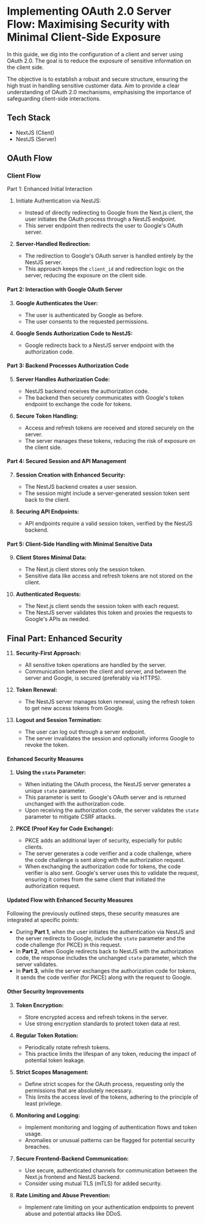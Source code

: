 # Implementing OAuth 2.0 Server Flow: Maximising Security with Minimal Client-Side Exposure

In this guide, we dig into the configuration of a client and server using OAuth 2.0. The goal is to reduce the exposure of sensitive information on the client side.

The objective is to establish a robust and secure structure, ensuring the high trust in handling sensitive customer data. Aim to provide a clear understanding of OAuth 2.0 mechanisms, emphasising the importance of safeguarding client-side interactions.

## Tech Stack

- NextJS (Client)
- NestJS (Server)

## OAuth Flow

### Client Flow

Part 1: Enhanced Initial Interaction

1. Initiate Authentication via NestJS:

   - Instead of directly redirecting to Google from the Next.js client, the user initiates the OAuth process through a NestJS endpoint.
   - This server endpoint then redirects the user to Google's OAuth server.

2. **Server-Handled Redirection:**

   - The redirection to Google's OAuth server is handled entirely by the NestJS server.
   - This approach keeps the `client_id` and redirection logic on the server, reducing the exposure on the client side.

#### **Part 2: Interaction with Google OAuth Server**

3. **Google Authenticates the User:**

   - The user is authenticated by Google as before.
   - The user consents to the requested permissions.

4. **Google Sends Authorization Code to NestJS:**

   - Google redirects back to a NestJS server endpoint with the authorization code.

#### **Part 3: Backend Processes Authorization Code**

5. **Server Handles Authorization Code:**

   - NestJS backend receives the authorization code.
   - The backend then securely communicates with Google's token endpoint to exchange the code for tokens.

6. **Secure Token Handling:**

   - Access and refresh tokens are received and stored securely on the server.
   - The server manages these tokens, reducing the risk of exposure on the client side.

#### **Part 4: Secured Session and API Management**

7. **Session Creation with Enhanced Security:**

   - The NestJS backend creates a user session.
   - The session might include a server-generated session token sent back to the client.

8. **Securing API Endpoints:**

   - API endpoints require a valid session token, verified by the NestJS backend.

#### **Part 5: Client-Side Handling with Minimal Sensitive Data**

9. **Client Stores Minimal Data:**

   - The Next.js client stores only the session token.
   - Sensitive data like access and refresh tokens are not stored on the client.

10. **Authenticated Requests:**
    - The Next.js client sends the session token with each request.
    - The NestJS server validates this token and proxies the requests to Google's APIs as needed.

## **Final Part: Enhanced Security**

11. **Security-First Approach:**

    - All sensitive token operations are handled by the server.
    - Communication between the client and server, and between the server and Google, is secured (preferably via HTTPS).

12. **Token Renewal:**

    - The NestJS server manages token renewal, using the refresh token to get new access tokens from Google.

13. **Logout and Session Termination:**

    - The user can log out through a server endpoint.
    - The server invalidates the session and optionally informs Google to revoke the token.

#### **Enhanced Security Measures**

1. **Using the `state` Parameter:**

   - When initiating the OAuth process, the NestJS server generates a unique `state` parameter.
   - This parameter is sent to Google's OAuth server and is returned unchanged with the authorization code.
   - Upon receiving the authorization code, the server validates the `state` parameter to mitigate CSRF attacks.

2. **PKCE (Proof Key for Code Exchange):**
   - PKCE adds an additional layer of security, especially for public clients.
   - The server generates a code verifier and a code challenge, where the code challenge is sent along with the authorization request.
   - When exchanging the authorization code for tokens, the code verifier is also sent. Google's server uses this to validate the request, ensuring it comes from the same client that initiated the authorization request.

#### **Updated Flow with Enhanced Security Measures**

Following the previously outlined steps, these security measures are integrated at specific points:

- During **Part 1**, when the user initiates the authentication via NestJS and the server redirects to Google, include the `state` parameter and the code challenge (for PKCE) in this request.
- In **Part 2**, when Google redirects back to NestJS with the authorization code, the response includes the unchanged `state` parameter, which the server validates.
- In **Part 3**, while the server exchanges the authorization code for tokens, it sends the code verifier (for PKCE) along with the request to Google.

#### **Other Security Improvements**

3. **Token Encryption:**

   - Store encrypted access and refresh tokens in the server.
   - Use strong encryption standards to protect token data at rest.

4. **Regular Token Rotation:**

   - Periodically rotate refresh tokens.
   - This practice limits the lifespan of any token, reducing the impact of potential token leakage.

5. **Strict Scopes Management:**

   - Define strict scopes for the OAuth process, requesting only the permissions that are absolutely necessary.
   - This limits the access level of the tokens, adhering to the principle of least privilege.

6. **Monitoring and Logging:**

   - Implement monitoring and logging of authentication flows and token usage.
   - Anomalies or unusual patterns can be flagged for potential security breaches.

7. **Secure Frontend-Backend Communication:**

   - Use secure, authenticated channels for communication between the Next.js frontend and NestJS backend.
   - Consider using mutual TLS (mTLS) for added security.

8. **Rate Limiting and Abuse Prevention:**
   - Implement rate limiting on your authentication endpoints to prevent abuse and potential attacks like DDoS.
